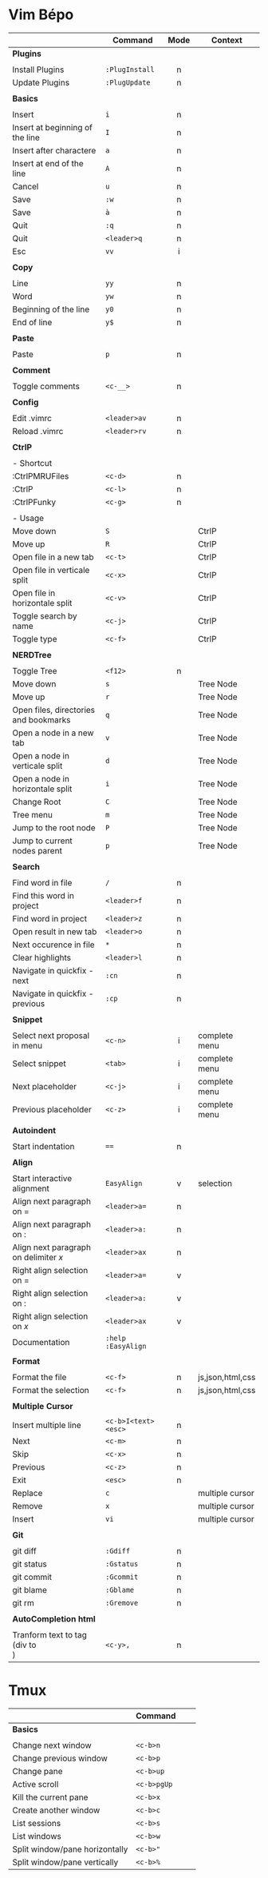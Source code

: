 # Vim Bépo

|                                                  | Command               | Mode | Context          |
|--------------------------------------------------|-----------------------|:----:|------------------|
| __Plugins__                                                                                        |
|                                                                                                    |
| Install Plugins                                  | `:PlugInstall`        | n    |                  |
| Update Plugins                                   | `:PlugUpdate`         | n    |                  |
|                                                                                                    |
| __Basics__                                                                                         |
|                                                                                                    |
| Insert                                           | `i`                   | n    |                  |
| Insert at beginning of the line                  | `I`                   | n    |                  |
| Insert after charactere                          | `a`                   | n    |                  |
| Insert at end of the line                        | `A`                   | n    |                  |
| Cancel                                           | `u`                   | n    |                  |
| Save                                             | `:w`                  | n    |                  |
| Save                                             | `à`                   | n    |                  |
| Quit                                             | `:q`                  | n    |                  |
| Quit                                             | `<leader>q`           | n    |                  |
| Esc                                              | `vv`                  | i    |                  |
|                                                                                                    |
| __Copy__                                                                                           |
|                                                                                                    |
| Line                                             | `yy`                  | n    |                  |
| Word                                             | `yw`                  | n    |                  |
| Beginning of the line                            | `y0`                  | n    |                  |
| End of line                                      | `y$`                  | n    |                  |
|                                                                                                    |
| __Paste__                                                                                          |
|                                                                                                    |
| Paste                                            | `p`                   | n    |                  |
|                                                                                                    |
| __Comment__                                                                                        |
|                                                                                                    |
| Toggle comments                                  | `<c-__>`              | n    |                  |
|                                                                                                    |
| __Config__                                                                                         |
|                                                                                                    |
| Edit .vimrc                                      | `<leader>av`          | n    |                  |
| Reload .vimrc                                    | `<leader>rv`          | n    |                  |
|                                                                                                    |
| __CtrlP__                                                                                          |
|                                                                                                    |
| - Shortcut                                                                                         |
| :CtrlPMRUFiles                                   | `<c-d>`               | n    |                  |
| :CtrlP                                           | `<c-l>`               | n    |                  |
| :CtrlPFunky                                      | `<c-g>`               | n    |                  |
|                                                                                                    |
| - Usage                                                                                            |
| Move down                                        | `S`                   |      | CtrlP            |
| Move up                                          | `R`                   |      | CtrlP            |
| Open file in a new tab                           | `<c-t>`               |      | CtrlP            |
| Open file in verticale split                     | `<c-x>`               |      | CtrlP            |
| Open file in horizontale split                   | `<c-v>`               |      | CtrlP            |
| Toggle search by name                            | `<c-j>`               |      | CtrlP            |
| Toggle type                                      | `<c-f>`               |      | CtrlP            |
|                                                                                                    |
| __NERDTree__                                                                                       |
|                                                                                                    |
| Toggle Tree                                      | `<f12>`               | n    |                  |
| Move down                                        | `s`                   |      | Tree Node        |
| Move up                                          | `r`                   |      | Tree Node        |
| Open files, directories and bookmarks            | `q`                   |      | Tree Node        |
| Open a node in a new tab                         | `v`                   |      | Tree Node        |
| Open a node in verticale split                   | `d`                   |      | Tree Node        |
| Open a node in horizontale split                 | `i`                   |      | Tree Node        |
| Change Root                                      | `C`                   |      | Tree Node        |
| Tree menu                                        | `m`                   |      | Tree Node        |
| Jump to the root node                            | `P`                   |      | Tree Node        |
| Jump to current nodes parent                     | `p`                   |      | Tree Node        |
|                                                                                                    |
| __Search__                                                                                         |
|                                                                                                    |
| Find word in file                                | `/`                   | n    |                  |
| Find this word in project                        | `<leader>f`           | n    |                  |
| Find word in project                             | `<leader>z`           | n    |                  |
| Open result in new tab                           | `<leader>o`           | n    |                  |
| Next occurence in file                           | `*`                   | n    |                  |
| Clear highlights                                 | `<leader>l`           | n    |                  |
| Navigate in quickfix - next                      | `:cn`                 | n    |                  |
| Navigate in quickfix - previous                  | `:cp`                 | n    |                  |
|                                                                                                    |
| __Snippet__                                                                                        |
|                                                                                                    |
| Select next proposal in menu                     | `<c-n>`               | i    | complete menu    |
| Select snippet                                   | `<tab>`               | i    | complete menu    |
| Next placeholder                                 | `<c-j>`               | i    | complete menu    |
| Previous placeholder                             | `<c-z>`               | i    | complete menu    |
|                                                                                                    |
| __Autoindent__                                                                                     |
|                                                                                                    |
| Start indentation                                | `==`                  | n    |                  |
|                                                                                                    |
| __Align__                                                                                          |
|                                                                                                    |
| Start interactive alignment                      | `EasyAlign`           | v    | selection        |
| Align next paragraph on =                        | `<leader>a=`          | n    |                  |
| Align next paragraph on :                        | `<leader>a:`          | n    |                  |
| Align next paragraph on delimiter _x_            | `<leader>ax`          | n    |                  |
| Right align selection on =                       | `<leader>a=`          | v    |                  |
| Right align selection on :                       | `<leader>a:`          | v    |                  |
| Right align selection on _x_                     | `<leader>ax`          | v    |                  |
| Documentation                                    | `:help :EasyAlign`    |      |                  |
|                                                                                                    |
| __Format__                                                                                         |
|                                                                                                    |
| Format the file                                  | `<c-f>`               | n    | js,json,html,css |
| Format the selection                             | `<c-f>`               | n    | js,json,html,css |
|                                                                                                    |
| __Multiple Cursor__                                                                                |
|                                                                                                    |
| Insert multiple line                             | `<c-b>I<text><esc>`   | n    |                  |
| Next                                             | `<c-m>`               | n    |                  |
| Skip                                             | `<c-x>`               | n    |                  |
| Previous                                         | `<c-z>`               | n    |                  |
| Exit                                             | `<esc>`               | n    |                  |
| Replace                                          | `c`                   |      | multiple cursor  |
| Remove                                           | `x`                   |      | multiple cursor  |
| Insert                                           | `vi`                  |      | multiple cursor  |
|                                                                                                    |
| __Git__                                                                                            |
|                                                                                                    |
| git diff                                         | `:Gdiff`              | n    |                  |
| git status                                       | `:Gstatus`            | n    |                  |
| git commit                                       | `:Gcommit`            | n    |                  |
| git blame                                        | `:Gblame`             | n    |                  |
| git rm                                           | `:Gremove`            | n    |                  |
|                                                                                                    |
| __AutoCompletion html__                                                                            |
|                                                                                                    |
| Tranform text to tag (div to <div>)              | `<c-y>,`              | n    |                  |


# Tmux

|                                                  | Command               |      |                  |
|--------------------------------------------------|-----------------------|:----:|------------------|
| __Basics__                                                                                         |
|                                                                                                    |
| Change next window                               | `<c-b>n`              |      |                  |
| Change previous window                           | `<c-b>p`              |      |                  |
| Change pane                                      | `<c-b>up`             |      |                  |
| Active scroll                                    | `<c-b>pgUp`           |      |                  |
| Kill the current pane                            | `<c-b>x`              |      |                  |
| Create another window                            | `<c-b>c`              |      |                  |
| List sessions                                    | `<c-b>s`              |      |                  |
| List windows                                     | `<c-b>w`              |      |                  |
| Split window/pane horizontally                   | `<c-b>"`              |      |                  |
| Split window/pane vertically                     | `<c-b>%`              |      |                  |
